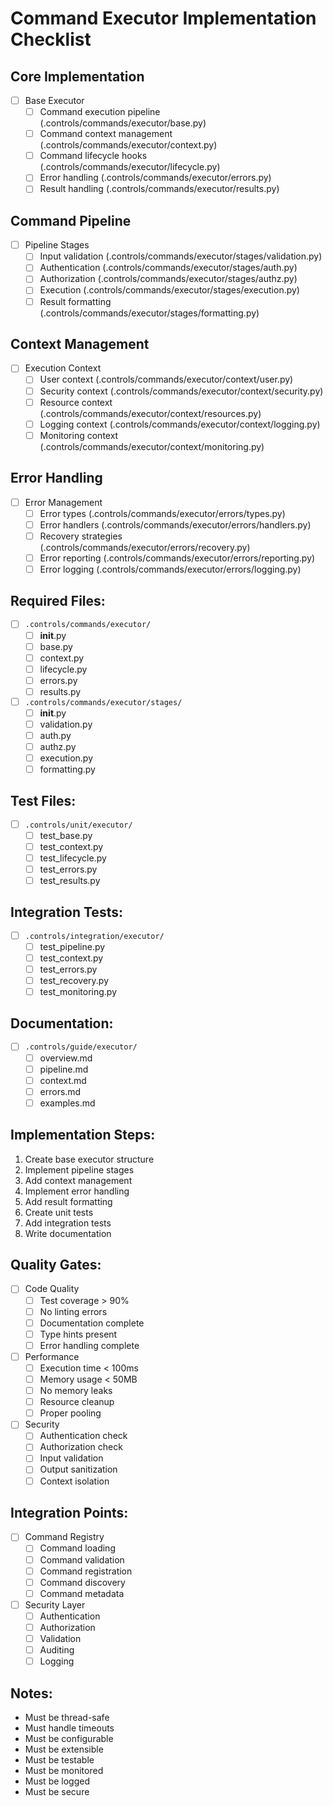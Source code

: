 # Command Executor Implementation Checklist

## Core Implementation
- [ ] Base Executor
  - [ ] Command execution pipeline (.controls/commands/executor/base.py)
  - [ ] Command context management (.controls/commands/executor/context.py)
  - [ ] Command lifecycle hooks (.controls/commands/executor/lifecycle.py)
  - [ ] Error handling (.controls/commands/executor/errors.py)
  - [ ] Result handling (.controls/commands/executor/results.py)

## Command Pipeline
- [ ] Pipeline Stages
  - [ ] Input validation (.controls/commands/executor/stages/validation.py)
  - [ ] Authentication (.controls/commands/executor/stages/auth.py)
  - [ ] Authorization (.controls/commands/executor/stages/authz.py)
  - [ ] Execution (.controls/commands/executor/stages/execution.py)
  - [ ] Result formatting (.controls/commands/executor/stages/formatting.py)

## Context Management
- [ ] Execution Context
  - [ ] User context (.controls/commands/executor/context/user.py)
  - [ ] Security context (.controls/commands/executor/context/security.py)
  - [ ] Resource context (.controls/commands/executor/context/resources.py)
  - [ ] Logging context (.controls/commands/executor/context/logging.py)
  - [ ] Monitoring context (.controls/commands/executor/context/monitoring.py)

## Error Handling
- [ ] Error Management
  - [ ] Error types (.controls/commands/executor/errors/types.py)
  - [ ] Error handlers (.controls/commands/executor/errors/handlers.py)
  - [ ] Recovery strategies (.controls/commands/executor/errors/recovery.py)
  - [ ] Error reporting (.controls/commands/executor/errors/reporting.py)
  - [ ] Error logging (.controls/commands/executor/errors/logging.py)

## Required Files:
- [ ] `.controls/commands/executor/`
  - [ ] __init__.py
  - [ ] base.py
  - [ ] context.py
  - [ ] lifecycle.py
  - [ ] errors.py
  - [ ] results.py

- [ ] `.controls/commands/executor/stages/`
  - [ ] __init__.py
  - [ ] validation.py
  - [ ] auth.py
  - [ ] authz.py
  - [ ] execution.py
  - [ ] formatting.py

## Test Files:
- [ ] `.controls/unit/executor/`
  - [ ] test_base.py
  - [ ] test_context.py
  - [ ] test_lifecycle.py
  - [ ] test_errors.py
  - [ ] test_results.py

## Integration Tests:
- [ ] `.controls/integration/executor/`
  - [ ] test_pipeline.py
  - [ ] test_context.py
  - [ ] test_errors.py
  - [ ] test_recovery.py
  - [ ] test_monitoring.py

## Documentation:
- [ ] `.controls/guide/executor/`
  - [ ] overview.md
  - [ ] pipeline.md
  - [ ] context.md
  - [ ] errors.md
  - [ ] examples.md

## Implementation Steps:
1. Create base executor structure
2. Implement pipeline stages
3. Add context management
4. Implement error handling
5. Add result formatting
6. Create unit tests
7. Add integration tests
8. Write documentation

## Quality Gates:
- [ ] Code Quality
  - [ ] Test coverage > 90%
  - [ ] No linting errors
  - [ ] Documentation complete
  - [ ] Type hints present
  - [ ] Error handling complete

- [ ] Performance
  - [ ] Execution time < 100ms
  - [ ] Memory usage < 50MB
  - [ ] No memory leaks
  - [ ] Resource cleanup
  - [ ] Proper pooling

- [ ] Security
  - [ ] Authentication check
  - [ ] Authorization check
  - [ ] Input validation
  - [ ] Output sanitization
  - [ ] Context isolation

## Integration Points:
- [ ] Command Registry
  - [ ] Command loading
  - [ ] Command validation
  - [ ] Command registration
  - [ ] Command discovery
  - [ ] Command metadata

- [ ] Security Layer
  - [ ] Authentication
  - [ ] Authorization
  - [ ] Validation
  - [ ] Auditing
  - [ ] Logging

## Notes:
- Must be thread-safe
- Must handle timeouts
- Must be configurable
- Must be extensible
- Must be testable
- Must be monitored
- Must be logged
- Must be secure 